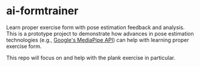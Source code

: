 # ai-formtrainer
Learn proper exercise form with pose estimation feedback and analysis. This is a prototype project to demonstrate how advances in pose estimation technologies (e.g., [Google's MediaPipe API](https://developers.google.com/mediapipe)) can help with learning proper exercise form. 

This repo will focus on and help with the plank exercise in particular.
